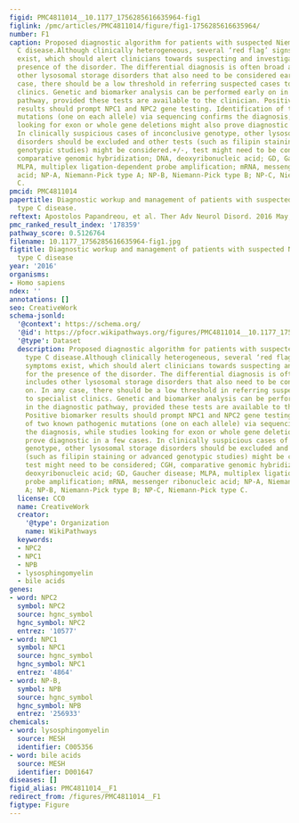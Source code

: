 ```yaml
---
figid: PMC4811014__10.1177_1756285616635964-fig1
figlink: /pmc/articles/PMC4811014/figure/fig1-1756285616635964/
number: F1
caption: Proposed diagnostic algorithm for patients with suspected Niemann-Pick type
  C disease.Although clinically heterogeneous, several ‘red flag’ signs and symptoms
  exist, which should alert clinicians towards suspecting and investigating for the
  presence of the disorder. The differential diagnosis is often broad and includes
  other lysosomal storage disorders that also need to be considered early on. In any
  case, there should be a low threshold in referring suspected cases to specialist
  clinics. Genetic and biomarker analysis can be performed early on in the diagnostic
  pathway, provided these tests are available to the clinician. Positive biomarker
  results should prompt NPC1 and NPC2 gene testing. Identification of two known pathogenic
  mutations (one on each allele) via sequencing confirms the diagnosis, while studies
  looking for exon or whole gene deletions might also prove diagnostic in a few cases.
  In clinically suspicious cases of inconclusive genotype, other lysosomal storage
  disorders should be excluded and other tests (such as filipin staining or advanced
  genotypic studies) might be considered.+/-, test might need to be considered; CGH,
  comparative genomic hybridization; DNA, deoxyribonucleic acid; GD, Gaucher disease;
  MLPA, multiplex ligation-dependent probe amplification; mRNA, messenger ribonucleic
  acid; NP-A, Niemann-Pick type A; NP-B, Niemann-Pick type B; NP-C, Niemann-Pick type
  C.
pmcid: PMC4811014
papertitle: Diagnostic workup and management of patients with suspected Niemann-Pick
  type C disease.
reftext: Apostolos Papandreou, et al. Ther Adv Neurol Disord. 2016 May;9(3):216-229.
pmc_ranked_result_index: '178359'
pathway_score: 0.5126764
filename: 10.1177_1756285616635964-fig1.jpg
figtitle: Diagnostic workup and management of patients with suspected Niemann-Pick
  type C disease
year: '2016'
organisms:
- Homo sapiens
ndex: ''
annotations: []
seo: CreativeWork
schema-jsonld:
  '@context': https://schema.org/
  '@id': https://pfocr.wikipathways.org/figures/PMC4811014__10.1177_1756285616635964-fig1.html
  '@type': Dataset
  description: Proposed diagnostic algorithm for patients with suspected Niemann-Pick
    type C disease.Although clinically heterogeneous, several ‘red flag’ signs and
    symptoms exist, which should alert clinicians towards suspecting and investigating
    for the presence of the disorder. The differential diagnosis is often broad and
    includes other lysosomal storage disorders that also need to be considered early
    on. In any case, there should be a low threshold in referring suspected cases
    to specialist clinics. Genetic and biomarker analysis can be performed early on
    in the diagnostic pathway, provided these tests are available to the clinician.
    Positive biomarker results should prompt NPC1 and NPC2 gene testing. Identification
    of two known pathogenic mutations (one on each allele) via sequencing confirms
    the diagnosis, while studies looking for exon or whole gene deletions might also
    prove diagnostic in a few cases. In clinically suspicious cases of inconclusive
    genotype, other lysosomal storage disorders should be excluded and other tests
    (such as filipin staining or advanced genotypic studies) might be considered.+/-,
    test might need to be considered; CGH, comparative genomic hybridization; DNA,
    deoxyribonucleic acid; GD, Gaucher disease; MLPA, multiplex ligation-dependent
    probe amplification; mRNA, messenger ribonucleic acid; NP-A, Niemann-Pick type
    A; NP-B, Niemann-Pick type B; NP-C, Niemann-Pick type C.
  license: CC0
  name: CreativeWork
  creator:
    '@type': Organization
    name: WikiPathways
  keywords:
  - NPC2
  - NPC1
  - NPB
  - lysosphingomyelin
  - bile acids
genes:
- word: NPC2
  symbol: NPC2
  source: hgnc_symbol
  hgnc_symbol: NPC2
  entrez: '10577'
- word: NPC1
  symbol: NPC1
  source: hgnc_symbol
  hgnc_symbol: NPC1
  entrez: '4864'
- word: NP-B,
  symbol: NPB
  source: hgnc_symbol
  hgnc_symbol: NPB
  entrez: '256933'
chemicals:
- word: lysosphingomyelin
  source: MESH
  identifier: C005356
- word: bile acids
  source: MESH
  identifier: D001647
diseases: []
figid_alias: PMC4811014__F1
redirect_from: /figures/PMC4811014__F1
figtype: Figure
---
```

